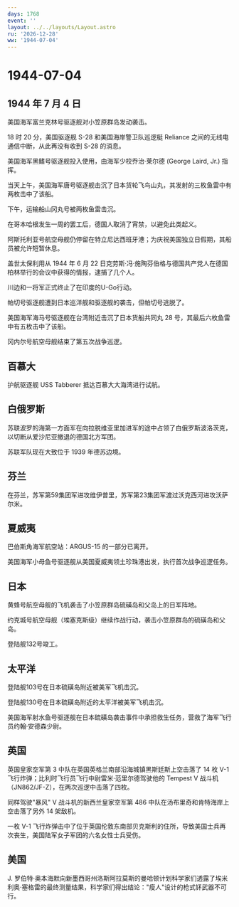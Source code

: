 ```yaml
---
days: 1768
event: ''
layout: ../../layouts/Layout.astro
ru: '2026-12-28'
ww: '1944-07-04'
---
```


# 1944-07-04

## 1944 年 7 月 4 日

美国海军富兰克林号驱逐舰对小笠原群岛发动袭击。

18 时 20 分，美国驱逐舰 S-28 和美国海岸警卫队巡逻艇 Reliance
之间的无线电通信中断，从此再没有收到 S-28 的消息。

美国海军黑鳍号驱逐舰投入使用，由海军少校乔治·莱尔德 (George Laird, Jr.)
指挥。

当天上午，美国海军唐号驱逐舰击沉了日本货轮飞鸟山丸，其发射的三枚鱼雷中有两枚击中了该船。

下午，运输船山冈丸号被两枚鱼雷击沉。

在哥本哈根发生一周的罢工后，德国人取消了宵禁，以避免此类起义。

阿斯托利亚号航空母舰仍停留在特立尼达西班牙港；为庆祝美国独立日假期，其船员被允许短暂休息。

盖世太保利用从 1944 年 6 月 22
日克劳斯·冯·施陶芬伯格与德国共产党人在德国柏林举行的会议中获得的情报，逮捕了几个人。

川边和一将军正式终止了在印度的U-Go行动。

帕切号驱逐舰遭到日本巡洋舰和驱逐舰的袭击，但帕切号逃脱了。

美国海军海马号驱逐舰在台湾附近击沉了日本货船共同丸 28
号，其最后六枚鱼雷中有五枚击中了该船。

冈内尔号航空母舰结束了第五次战争巡逻。

## 百慕大

护航驱逐舰 USS Tabberer 抵达百慕大大海湾进行试航。

## 白俄罗斯

苏联波罗的海第一方面军在向拉脱维亚里加进军的途中占领了白俄罗斯波洛茨克，以切断从爱沙尼亚撤退的德国北方军团。

苏联军队现在大致位于 1939 年德苏边境。

## 芬兰

在芬兰，苏军第59集团军进攻维伊普里，苏军第23集团军渡过沃克西河进攻沃萨尔米。

## 夏威夷

巴伯斯角海军航空站：ARGUS-15 的一部分已离开。

美国海军小母鱼号驱逐舰从美国夏威夷领土珍珠港出发，执行首次战争巡逻任务。

## 日本

黄蜂号航空母舰的飞机袭击了小笠原群岛硫磺岛和父岛上的日军阵地。

约克城号航空母舰（埃塞克斯级）继续作战行动，袭击小笠原群岛的硫磺岛和父岛。

登陆舰132号竣工。

## 太平洋

登陆舰103号在日本硫磺岛附近被美军飞机击沉。

登陆舰130号在日本硫磺岛附近的太平洋被美军飞机击沉。

美国海军射水鱼号驱逐舰在日本硫磺岛袭击事件中承担救生任务，营救了海军飞行员约翰·安德森少尉。

## 英国

英国皇家空军第 3 中队在英国英格兰南部沿海城镇黑斯廷斯上空击落了 14 枚
V-1 飞行炸弹；比利时飞行员飞行中尉雷米·范里尔德驾驶他的 Tempest V
战斗机（JN862/JF-Z），在两次巡逻中击落了四枚。

同样驾驶"暴风" V 战斗机的新西兰皇家空军第 486
中队在汤布里奇和肯特海岸上空击落了另外 14 架敌机。

一枚 V-1
飞行炸弹击中了位于英国伦敦东南部贝克斯利的住所，导致美国士兵再次丧生，美国陆军女子军团的六名女性士兵受伤。

## 美国

J.
罗伯特·奥本海默向新墨西哥州洛斯阿拉莫斯的曼哈顿计划科学家们透露了埃米利奥·塞格雷的最终测量结果，科学家们得出结论："瘦人"设计的枪式钚武器不可行。